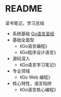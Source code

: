 # README

读书笔记，学习总结

- 系统基础
  [Go语言圣经](https://books.studygolang.com/gopl-zh/ch0/ch0-01.html)
- 基础全面型
  - 《Go语言编程》
  - 《Go程序设计语言》
- 源码深入
  - 《Go语言学习笔记》
- 专业领域
  - 《Go Web 编程》
- 核心特性，语言陷阱
  - 《Go语言核心编程》
